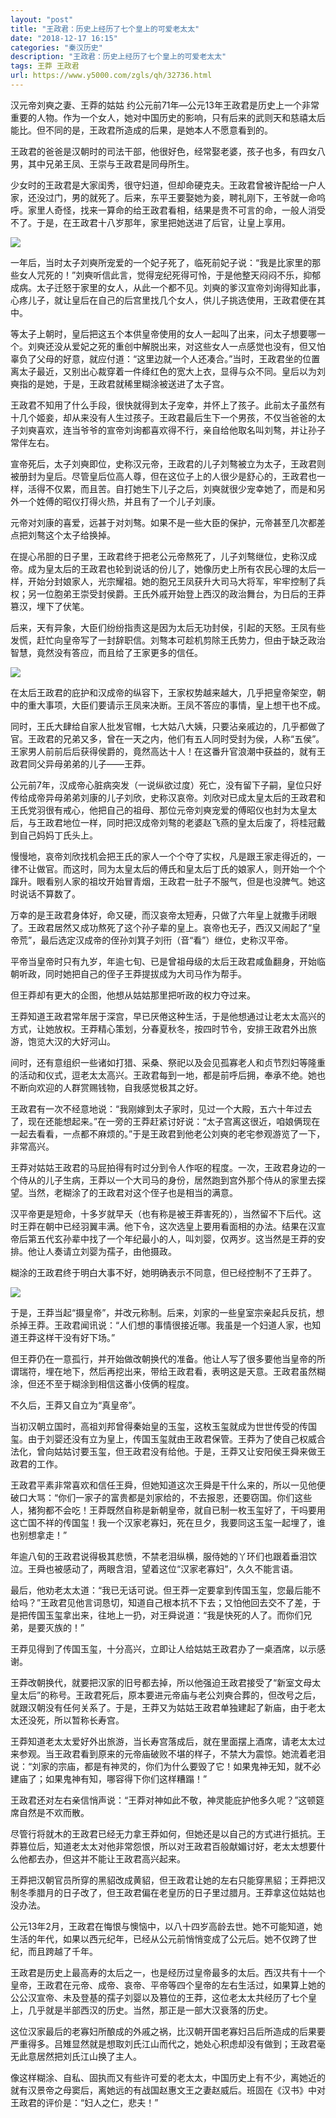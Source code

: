```yaml
---
layout: "post"
title: "王政君：历史上经历了七个皇上的可爱老太太"
date: "2018-12-17 16:15"
categories: "秦汉历史"
description: "王政君：历史上经历了七个皇上的可爱老太太"
tags: 王莽 王政君
url: https://www.y5000.com/zgls/qh/32736.html
---
```






汉元帝刘奭之妻、王莽的姑姑
约公元前71年—公元13年王政君是历史上一个非常重要的人物。作为一个女人，她对中国历史的影响，只有后来的武则天和慈禧太后能比。但不同的是，王政君所造成的后果，是她本人不愿意看到的。

王政君的爸爸是汉朝时的司法干部，他很好色，经常娶老婆，孩子也多，有四女八男，其中兄弟王凤、王崇与王政君是同母所生。

少女时的王政君是大家闺秀，很守妇道，但却命硬克夫。王政君曾被许配给一户人家，还没过门，男的就死了。后来，东平王要娶她为妾，聘礼刚下，王爷就一命呜呼。家里人奇怪，找来一算命的给王政君看相，结果是贵不可言的命，一般人消受不了。于是，在王政君十八岁那年，家里把她送进了后官，让皇上享用。

![](https://img.y5000.com/uploads/allimg/180911/15-1P911160042294.jpg)

一年后，当时太子刘奭所宠爱的一个妃子死了，临死前妃子说：“我是比家里的那些女人咒死的！”刘奭听信此言，觉得宠纪死得可怜，于是他整天闷闷不乐，抑郁成病。太子迁怒于家里的女人，从此一个都不见。刘奭的爹汉宣帝刘询得知此事，心疼儿子，就让皇后在自己的后宫里找几个女人，供儿子挑选使用，王政君便在其中。

等太子上朝时，皇后把这五个本供皇帝使用的女人一起叫了出来，问太子想要哪一个。刘奭还没从爱妃之死的重创中解脱出来，对这些女人一点感觉也没有，但又怕辜负了父母的好意，就应付道：“这里边就一个人还凑合。”当时，王政君坐的位置离太子最近，又别出心裁穿着一件绛红色的宽大上衣，显得与众不同。皇后以为刘奭指的是她，于是，王政君就稀里糊涂被送进了太子宫。

王政君不知用了什么手段，很快就得到太子宠幸，并怀上了孩子。此前太子虽然有十几个姬妾，却从来没有人生过孩子。王政君最后生下一个男孩，不仅当爸爸的太子刘奭喜欢，连当爷爷的宣帝刘询都喜欢得不行，亲自给他取名叫刘骜，并让孙子常伴左右。

宣帝死后，太子刘奭即位，史称汉元帝，王政君的儿子刘骜被立为太子，王政君则被册封为皇后。尽管皇后位高人尊，但在这位子上的人很少是舒心的，王政君也一样，活得不仅累，而且苦。自打她生下儿子之后，刘奭就很少宠幸她了，而是和另外一个姓傅的昭仪打得火热，并且有了一个儿子刘康。

元帝对刘康的喜爱，远甚于对刘骜。如果不是一些大臣的保护，元帝甚至几次都差点把刘骜这个太子给换掉。

在提心吊胆的日子里，王政君终于把老公元帝熬死了，儿子刘骜继位，史称汉成帝。成为皇太后的王政君也轮到说话的份儿了，她像历史上所有农民心理的太后一样，开始分封娘家人，光宗耀祖。她的胞兄王凤获升大司马大将军，牢牢控制了兵权；另一位胞弟王崇受封侯爵。王氏外戚开始登上西汉的政治舞台，为日后的王莽篡汉，埋下了伏笔。

后来，天有异象，大臣们纷纷指责这是因为太后无功封侯，引起的天怒。王凤有些发慌，赶忙向皇帝写了一封辞职信。刘骜本可趁机剪除王氏势力，但由于缺乏政治智慧，竟然没有答应，而且给了王家更多的信任。

![](https://img.y5000.com/uploads/allimg/180911/15-1P911160P0944.jpg)

在太后王政君的庇护和汉成帝的纵容下，王家权势越来越大，几乎把皇帝架空，朝中的重大事项，大臣们要请示王凤来决断。王凤不答应的事情，皇上想干也不成。

同时，王氏大肆给自家人批发官帽，七大姑八大姨，只要沾亲戚边的，几乎都做了官。王政君的兄弟又多，曾在一天之内，他们有五人同时受封为侯，人称“五侯”。王家男人前前后后获得侯爵的，竟然高达十人！在这番升官浪潮中获益的，就有王政君同父异母弟弟的儿子——王莽。

公元前7年，汉成帝心脏病突发（一说纵欲过度）死亡，没有留下子嗣，皇位只好传给成帝异母弟弟刘康的儿子刘欣，史称汉哀帝。刘欣对已成太皇太后的王政君和王氏党羽很有戒心，他把自己的祖母、那位元帝刘奭宠爱的傅昭仪也封为太皇太后，与王政君地位一样，同时把汉成帝刘骜的老婆赵飞燕的皇太后废了，将桂冠戴到自己妈妈丁氏头上。

慢慢地，哀帝刘欣找机会把王氏的家人一个个夺了实权，凡是跟王家走得近的，一律不让做官。而这时，同为太皇太后的傅氏和皇太后丁氏的娘家人，则开始一个个蹿升。眼看别人家的祖坟开始冒青烟，王政君一肚子不服气，但是也没脾气。她这时说话不算数了。

万幸的是王政君身体好，命又硬，而汉哀帝太短寿，只做了六年皇上就撒手闭眼了。王政君居然又成功熬死了这个孙子辈的皇上。哀帝也无子，西汉又闹起了“皇帝荒”，最后选定汉成帝的侄孙刘箕子刘衎（音“看”）继位，史称汉平帝。

平帝当皇帝时只有九岁，年逾七旬、已是曾祖母级的太后王政君咸鱼翻身，开始临朝听政，同时她把自己的侄子王莽提拔成为大司马作为帮手。

但王莽却有更大的企图，他想从姑姑那里把听政的权力夺过来。

王莽知道王政君常年居于深宫，早已厌倦这种生活，于是他想通过让老太太高兴的方式，让她放权。王莽精心策划，分春夏秋冬，按四时节令，安排王政君外出旅游，饱览大汉的大好河山。

间时，还有意组织一些诸如打猎、采桑、祭祀以及会见孤寡老人和贞节烈妇等隆重的活动和仪式，逗老太太高兴。王政君每到一地，都是前呼后拥，奉承不绝。她也不断向欢迎的人群赏赐钱物，自我感觉极其之好。

王政君有一次不经意地说：“我刚嫁到太子家时，见过一个大殿，五六十年过去了，现在还能想起来。”在一旁的王莽赶紧讨好说：“太子宫离这很近，咱娘俩现在一起去看看，一点都不麻烦的。”于是王政君到他老公刘奭的老宅参观游览了一下，非常高兴。

王莽对姑姑王政君的马屁拍得有时过分到令人作呕的程度。一次，王政君身边的一个侍从的儿子生病，王莽以一个大司马的身份，居然跑到宫外那个侍从的家里去探望。当然，老糊涂了的王政君对这个侄子也是相当的满意。

汉平帝更是短命，十多岁就早夭（也有称是被王莽害死的），当然留不下后代。这时王莽在朝中已经羽翼丰满。他下令，这次选皇上要用看面相的办法。结果在汉宣帝后第五代玄孙辈中找了一个年纪最小的人，叫刘婴，仅两岁。这当然是王莽的安排。他让人奏请立刘婴为孺子，由他摄政。

糊涂的王政君终于明白大事不好，她明确表示不同意，但已经控制不了王莽了。

![](https://img.y5000.com/uploads/allimg/180911/160944JH-0.jpg)

于是，王莽当起“摄皇帝”，并改元称制。后来，刘家的一些皇室宗亲起兵反抗，想杀掉王莽。王政君闻讯说：“人们想的事情很接近哪。我虽是一个妇道人家，也知道王莽这样干没有好下场。”

但王莽仍在一意孤行，并开始做改朝换代的准备。他让人写了很多要他当皇帝的所谓瑞符，埋在地下，然后再挖出来，带给王政君看，表明这是天意。王政君虽然糊涂，但还不至于糊涂到相信这番小伎俩的程度。

不久后，王莽又自立为“真皇帝”。

当初汉朝立国时，高祖刘邦曾得秦始皇的玉玺，这枚玉玺就成为世世传受的传国玺。由于刘婴还没有立为皇上，传国玉玺就由王政君保管。王莽为了使自己权威合法化，曾向姑姑讨要玉玺，但王政君没有给他。于是，王莽又让安阳侯王舜来做王政君的工作。

王政君平素非常喜欢和信任王舜，但她知道这次王舜是干什么来的，所以一见他便破口大骂：“你们一家子的富贵都是刘家给的，不去报恩，还要窃国。你们这些人，猪狗都不会吃！王莽既然自称是新朝皇帝，就自已制一枚玉玺好了，干吗要用这亡国不祥的传国玺！我一个汉家老寡妇，死在旦夕，我要同这玉玺一起埋了，谁也别想拿走！”

年逾八旬的王政君说得极其悲愤，不禁老泪纵横，服侍她的丫环们也跟着垂泪饮泣。王舜也被感动了，两眼含泪，望着这位“汉家老寡妇”，久久不能言语。

最后，他劝老太太道：“我已无话可说。但王莽一定要拿到传国玉玺，您最后能不给吗？”王政君见他言词恳切，知道自己根本抗不下去；又怕他回去交不了差，于是把传国玉玺拿出来，往地上一扔，对王舜说道：“我是快死的人了。而你们兄弟，是要灭族的！”

王莽见得到了传国玉玺，十分高兴，立即让人给姑姑王政君办了一桌酒席，以示感谢。

王莽改朝换代，就要把汉家的旧号都去掉，所以他强迫王政君接受了“新室文母太皇太后”的称号。王政君死后，原本要进元帝庙与老公刘奭合葬的，但改号之后，就跟汉朝没有任何关系了。于是，王莽又为姑姑王政君单独建起了新庙，由于老太太还没死，所以暂称长寿宫。

王莽知道老太太爱好外出旅游，当长寿宫落成后，就在里面摆上酒席，请老太太过来参观。当王政君看到原来的元帝庙破败不堪的样子，不禁大为震惊。她流着老泪说：“刘家的宗庙，都是有神灵的，你们为什么要毁了它！如果鬼神无知，就不必建庙了；如果鬼神有知，哪容得下你们这样糟蹋！”

王政君还对左右亲信悄声说：“王莽对神如此不敬，神灵能庇护他多久呢？”这顿筵席自然是不欢而散。

尽管行将就木的王政君已经无力拿王莽如何，但她还是以自己的方式进行抵抗。王莽篡位后，知道老太太对他非常怨恨，所以对王政君百般献媚讨好，老太太想要什么他都去办，但这并不能让王政君高兴起来。

王莽把汉朝官员所穿的黑貂改成黄貂，但王政君让她的左右只能穿黑貂；王莽把汉制冬季腊月的日子改了，但王政君偏在老皇历的日子里过腊月。王莽拿这位姑姑也没办法。

公元13年2月，王政君在悔恨与懊恼中，以八十四岁高龄去世。她不可能知道，她生活的年代，如果以西元纪年，已经从公元前悄悄变成了公元后。她不仅跨了世纪，而且跨越了千年。

王政君是历史上最高寿的太后之一，也是经历过皇帝最多的太后。西汉共有十一个皇帝，王政君在元帝、成帝、哀帝、平帝等四个皇帝的左右生活过，如果算上她的公公汉宣帝、未及登基的孺子刘婴以及篡位的王莽，这位老太太共经历了七个皇上，几乎就是半部西汉的历史。当然，那正是一部大汉衰落的历史。

这位汉家最后的老寡妇所酿成的外戚之祸，比汉朝开国老寡妇吕后所造成的后果要严重得多。吕雉显然就是想取刘氏江山而代之，她处心积虑却没有做到；王政君毫无此意居然把刘氏江山换了主人。

像这样糊涂、自私、固执而又有些许可爱的老太太，中国历史上有不少，离她近的就有汉景帝之母窦后，离她远的有战国赵惠文王之妻赵威后。班固在《汉书》中对王政君的评价是：“妇人之仁，悲夫！”
